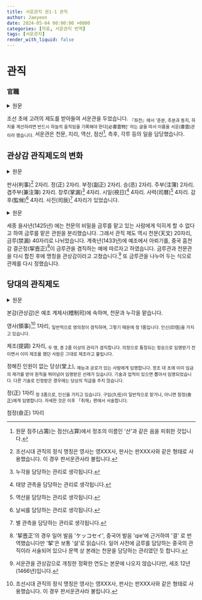 ```yaml
---
title: 서운관지 권1-1 관직
author: Jaeyeon
date: 2024-05-04 00:00:00 +0800
categories: [자료, 서운관지 번역]
tags: [서운관지]
render_with_liquid: false
---
```


# 관직
### 官職

<details>
    <summary>원문</summary>

國初因麗制置書雲觀. <sub>『左傳』云, 分至啓閉必書雲物, 故名書雲.</sub> 掌天文地理曆數占籌測候刻漏等事.

</details>

조선 초에 고려의 제도를 받아들여 서운관을 두었습니다. <sub>『좌전』에서 '춘분, 추분과 동지, 하지를 계산하려면 반드시 하늘의 움직임을 기록해야 한다[必書雲物]' 라는 글을 따서 이름을 서운(書雲)관 이라 했습니다.</sub> 서운관은 천문, 지리, 역산, 점산[^1], 측후, 각루 등의 일을 담당했습니다.

[^1]: 원문 점주(占籌)는 점산(占算)에서 정조의 이름인 '산'과 같은 음을 피휘한 것입니다. 

## 관상감 관직제도의 변화

<details>
    <summary>원문</summary>

判事二員. 正二員. 副正二員. 丞二員. 注簿二員. 兼注簿二員. 掌漏四員. 視日四員. 司曆四員. 監候四員. 司辰四員.

</details>

판사(判事)[^2] 2자리. 정(正) 2자리. 부정(副正) 2자리. 승(丞) 2자리. 주부(注簿) 2자리.  겸주부(兼注簿) 2자리. 장루(掌漏)[^3] 4자리. 시일(視日)[^4] 4자리. 사력(司曆)[^5] 4자리. 감후(監候)[^6] 4자리. 사진(司辰)[^7] 4자리가 있었습니다.

[^2]: 조선시대 관직의 정식 명칭은 영사는 영XXX사, 판사는 판XXX사와 같은 형태로 사용했습니다. 이 경우 판서운관사라 불립니다. 
[^3]: 누각을 담당하는 관리로 생각됩니다.
[^4]: 태양 관측을 담당하는 관리로 생각됩니다.
[^5]: 역산을 담당하는 관리로 생각됩니다.
[^6]: 날씨를 담당하는 관리로 생각됩니다.
[^7]: 별 관측을 담당하는 관리로 생각됩니다.

<details>
    <summary>원문</summary>

世宗乙巳, 以天文秘密不可使禁漏之人亦竝肄習, 分置禁漏㝎額. 天文二十員. 禁漏四十員. 癸丑因禮曹奏, 依中朝欽天監挈壼正兼掌禁漏例, 復以禁漏合屬於天文, 後改爲觀象監.

</details>

세종 을사년(1425년) 에는 천문의 비밀을 금루를 맡고 있는 사람에게 익히게 할 수 없다고 하여 금루를 맡은 관원을 분리했습니다. 그래서 관직 제도 역시 천문(天文) 20자리, 금루(禁漏) 40자리로 나뉘었습니다. 계축년(1433년)에 예조에서 아뢰기를, 중국 흠천감 결곤정(挈壼正)[^8]이 금루관을 겸직하는 예에 따르자고 하였습니다. 금루관과 천문관을 다시 합친 후에 명칭을 관상감이라고 고쳤습니다.[^9] 또 금루관을 나누어 두는 식으로 관제를 다시 정했습니다.

[^8]: '挈壼正'의 경우 일어 발음 'ケッコセイ', 중국어 발음 'qie'에 근거하여 '결' 로 번역했습니다만 '挈'은 보통 '설'로 읽습니다. 일어 사전에 금루를 담당하는 중국의 관직이라 서술되어 있으나 문맥 상 본래는 천문을 담당하는 관리였던 듯 합니다.
[^9]: 서운관을 관상감으로 개칭한 정확한 연도는 본문에 나오지 않습니다만, 세조 12년(1466년)입니다.

## 당대의 관직제도

<details>
    <summary>원문</summary>

本監屬於禮曹以稽制司, 掌天文漏刻也.

領事一員. <sub>領議政例兼. 有印信. </sub> 

提調一員. <sub>從二品以上兼. 議政未拜相, 前已兼提調則, 仍帶. </sub> 

堂上無㝎員. <sub>有材勞陞資者, 啓請仍仕. 正廟朝, 以初旣啓下復爲請仍事涉則. 有術業者抄啓. 他技加資不與.</sub> 

正一員. <sub>正三品. 有印信. 久任例兼, 或付僉正. 詳下「取材」篇.</sub> 

僉正一員. <sub>從四品.</sub>

</details>

본감(관상감)은 예조 계제사(稽制司)에 속하며, 천문과 누각을 맡습니다. 

영사(領事)[^2] 1자리, <sub>일반적으로 영의정이 겸직하며, 그렇기 때문에 정 1품입니다. 인신(印信)을 가지고 있습니다.</sub> 

제조(提調) 2자리, <sub>두 명, 종 2품 이상의 관리가 겸직합니다. 의정으로 통칭되는 정승으로 임명받기 전이면서 이미 제조를 했던 사람은 그대로 제조라고 불립니다.</sub> 

정해진 인원이 없는 당상(堂上), <sub>재능과 공로가 있는 사람에게 임명합니다. 정조 대 초에 이미 임금의 재가를 받아 원칙을 뛰어넘어 임명받은 선례가 있습니다. 기술과 업적이 있으면 뽑아서 임명되었습니다. 다른 기술로 인정받은 경우에는 당상의 직급을 주지 않습니다.</sub> 

정(正) 1자리 <sub>정 3품으로, 인신을 가지고 있습니다. 구임(久任)이 일반적으로 맡거나, 아니면 첨정(僉正)에게 임명합니다. 자세한 것은 이후 「취재」편에서 서술합니다.</sub> 

첨정(僉正) 1자리